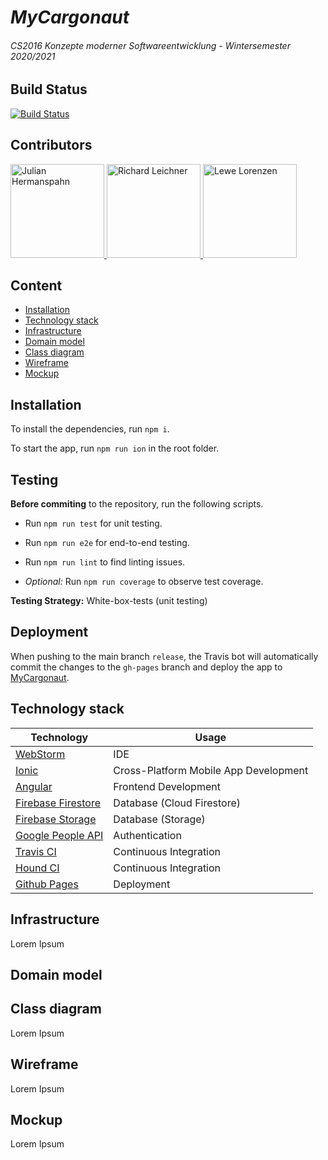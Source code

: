 # *MyCargonaut*
###### *CS2016 Konzepte moderner Softwareentwicklung - Wintersemester 2020/2021*

## Build Status
[![Build Status](https://travis-ci.com/spahno/MyCargonaut.svg?branch=release)](https://travis-ci.com/spahno/MyCargonaut)

## Contributors
<a href="https://github.com/spahno">
<img alt="Julian Hermanspahn" src="https://avatars2.githubusercontent.com/u/56961433?s=460&u=ac9733d7c9f2d064ee6ee34afd30256d660f4e47&v=4" width="150" height="150"/>
</a>

<a href="https://github.com/richierubel">
<img alt="Richard Leichner" src="https://avatars2.githubusercontent.com/u/46709532?s=460&v=4" width="150" height="150"/>
</a>

<a href="https://github.com/lewe98">
<img alt="Lewe Lorenzen" src="https://avatars3.githubusercontent.com/u/74314678?s=460&u=17e20f01c901e3f68c3df05021970dce194fa1d7&v=4" width="150" height="150"/>
</a>

## Content
* [Installation](#installation)
* [Technology stack](#technology-stack)
* [Infrastructure](#infrastructure)
* [Domain model](#domain-model)
* [Class diagram](#class-diagram)
* [Wireframe](#wireframe)
* [Mockup](#mockup)

## Installation
To install the dependencies, run ``npm i``.

To start the app, run ``npm run ion`` in the root folder.

## Testing
**Before commiting** to the repository, run the following scripts.
* Run ``npm run test`` for unit testing.
* Run ``npm run e2e`` for end-to-end testing.
* Run ``npm run lint`` to find linting issues.
  
* *Optional:* Run ``npm run coverage`` to observe test coverage.

**Testing Strategy:** White-box-tests (unit testing)

## Deployment
When pushing to the main branch ``release``, the Travis bot will automatically commit the changes
to the ``gh-pages`` branch and deploy the app to [MyCargonaut](https://spahno.github.io/MyCargonaut).

## Technology stack
Technology | Usage
---------------------|----------
[WebStorm](https://www.jetbrains.com/webstorm) | IDE
[Ionic](https://ionicframework.com) | Cross-Platform Mobile App Development
[Angular](https://angular.io) | Frontend Development
[Firebase Firestore](https://firebase.google.com/docs/firestore) | Database (Cloud Firestore)
[Firebase Storage](https://firebase.google.com/docs/storage) | Database (Storage)
[Google People API](https://developers.google.com/people) | Authentication
[Travis CI](https://travis-ci.org) | Continuous Integration
[Hound CI](https://houndci.com) | Continuous Integration
[Github Pages](https://pages.github.com) | Deployment

## Infrastructure
Lorem Ipsum

## Domain model
<?xml version="1.0" encoding="UTF-8"?>
<mxfile host="app.diagrams.net" modified="2020-12-20T14:25:32.473Z" agent="5.0 (Macintosh; Intel Mac OS X 10_15_6) AppleWebKit/605.1.15 (KHTML, like Gecko) Version/14.0.2 Safari/605.1.15" etag="QdqXtUUoTTwqpnbQnt9-" version="14.1.1" type="device">
  <diagram id="-Nkc0TvABCEqhxJ61s-O" name="Page-1">
    <mxGraphModel dx="524" dy="744" grid="1" gridSize="10" guides="1" tooltips="1" connect="1" arrows="1" fold="1" page="1" pageScale="1" pageWidth="827" pageHeight="1169" math="0" shadow="0">
      <root>
        <mxCell id="0" />
        <mxCell id="1" parent="0" />
        <mxCell id="qPCwAwj6v8vwJFsBI8LU-1" value="Fahrt" style="swimlane;fontStyle=1;align=center;verticalAlign=top;childLayout=stackLayout;horizontal=1;startSize=26;horizontalStack=0;resizeParent=1;resizeParentMax=0;resizeLast=0;collapsible=1;marginBottom=0;fillColor=none;" vertex="1" parent="1">
          <mxGeometry x="2080" y="323" width="160" height="52" as="geometry">
            <mxRectangle x="1420" y="410" width="80" height="26" as="alternateBounds" />
          </mxGeometry>
        </mxCell>
        <mxCell id="qPCwAwj6v8vwJFsBI8LU-2" value="bezahlung" style="text;strokeColor=none;fillColor=none;align=left;verticalAlign=top;spacingLeft=4;spacingRight=4;overflow=hidden;rotatable=0;points=[[0,0.5],[1,0.5]];portConstraint=eastwest;" vertex="1" parent="qPCwAwj6v8vwJFsBI8LU-1">
          <mxGeometry y="26" width="160" height="26" as="geometry" />
        </mxCell>
        <mxCell id="qPCwAwj6v8vwJFsBI8LU-3" value="Bietet" style="swimlane;fontStyle=1;align=center;verticalAlign=top;childLayout=stackLayout;horizontal=1;startSize=26;horizontalStack=0;resizeParent=1;resizeParentMax=0;resizeLast=0;collapsible=1;marginBottom=0;fillColor=none;" vertex="1" parent="1">
          <mxGeometry x="1860" y="380" width="160" height="52" as="geometry">
            <mxRectangle x="1420" y="410" width="80" height="26" as="alternateBounds" />
          </mxGeometry>
        </mxCell>
        <mxCell id="qPCwAwj6v8vwJFsBI8LU-4" value="ladefläche" style="text;strokeColor=none;fillColor=none;align=left;verticalAlign=top;spacingLeft=4;spacingRight=4;overflow=hidden;rotatable=0;points=[[0,0.5],[1,0.5]];portConstraint=eastwest;" vertex="1" parent="qPCwAwj6v8vwJFsBI8LU-3">
          <mxGeometry y="26" width="160" height="26" as="geometry" />
        </mxCell>
        <mxCell id="qPCwAwj6v8vwJFsBI8LU-5" style="edgeStyle=orthogonalEdgeStyle;rounded=0;orthogonalLoop=1;jettySize=auto;html=1;endArrow=none;endFill=0;" edge="1" parent="1" source="qPCwAwj6v8vwJFsBI8LU-8" target="qPCwAwj6v8vwJFsBI8LU-3">
          <mxGeometry relative="1" as="geometry">
            <Array as="points">
              <mxPoint x="1780" y="509" />
              <mxPoint x="1780" y="406" />
            </Array>
          </mxGeometry>
        </mxCell>
        <mxCell id="qPCwAwj6v8vwJFsBI8LU-6" style="edgeStyle=orthogonalEdgeStyle;rounded=0;orthogonalLoop=1;jettySize=auto;html=1;endArrow=none;endFill=0;" edge="1" parent="1" source="qPCwAwj6v8vwJFsBI8LU-8" target="qPCwAwj6v8vwJFsBI8LU-1">
          <mxGeometry relative="1" as="geometry">
            <Array as="points">
              <mxPoint x="2190" y="512" />
            </Array>
          </mxGeometry>
        </mxCell>
        <mxCell id="qPCwAwj6v8vwJFsBI8LU-7" style="edgeStyle=orthogonalEdgeStyle;rounded=0;orthogonalLoop=1;jettySize=auto;html=1;endArrow=none;endFill=0;" edge="1" parent="1" source="qPCwAwj6v8vwJFsBI8LU-8" target="qPCwAwj6v8vwJFsBI8LU-28">
          <mxGeometry relative="1" as="geometry">
            <Array as="points">
              <mxPoint x="1580" y="284" />
            </Array>
          </mxGeometry>
        </mxCell>
        <mxCell id="qPCwAwj6v8vwJFsBI8LU-8" value="User" style="swimlane;fontStyle=1;align=center;verticalAlign=top;childLayout=stackLayout;horizontal=1;startSize=26;horizontalStack=0;resizeParent=1;resizeParentMax=0;resizeLast=0;collapsible=1;marginBottom=0;fillColor=none;" vertex="1" parent="1">
          <mxGeometry x="1494" y="489" width="160" height="46" as="geometry">
            <mxRectangle x="1420" y="410" width="80" height="26" as="alternateBounds" />
          </mxGeometry>
        </mxCell>
        <mxCell id="qPCwAwj6v8vwJFsBI8LU-9" value="_id" style="text;html=1;align=left;verticalAlign=middle;resizable=0;points=[];autosize=1;" vertex="1" parent="qPCwAwj6v8vwJFsBI8LU-8">
          <mxGeometry y="26" width="160" height="20" as="geometry" />
        </mxCell>
        <mxCell id="qPCwAwj6v8vwJFsBI8LU-10" style="edgeStyle=orthogonalEdgeStyle;rounded=0;orthogonalLoop=1;jettySize=auto;html=1;endArrow=none;endFill=0;" edge="1" parent="1" source="qPCwAwj6v8vwJFsBI8LU-11" target="qPCwAwj6v8vwJFsBI8LU-4">
          <mxGeometry relative="1" as="geometry">
            <Array as="points">
              <mxPoint x="1940" y="500" />
              <mxPoint x="1940" y="500" />
            </Array>
          </mxGeometry>
        </mxCell>
        <mxCell id="qPCwAwj6v8vwJFsBI8LU-11" value="Fahrzeuge" style="swimlane;fontStyle=1;align=center;verticalAlign=top;childLayout=stackLayout;horizontal=1;startSize=26;horizontalStack=0;resizeParent=1;resizeParentMax=0;resizeLast=0;collapsible=1;marginBottom=0;fillColor=none;" vertex="1" parent="1">
          <mxGeometry x="1860" y="620" width="160" height="52" as="geometry">
            <mxRectangle x="1420" y="410" width="80" height="26" as="alternateBounds" />
          </mxGeometry>
        </mxCell>
        <mxCell id="qPCwAwj6v8vwJFsBI8LU-12" value="kennzeichen" style="text;strokeColor=none;fillColor=none;align=left;verticalAlign=top;spacingLeft=4;spacingRight=4;overflow=hidden;rotatable=0;points=[[0,0.5],[1,0.5]];portConstraint=eastwest;" vertex="1" parent="qPCwAwj6v8vwJFsBI8LU-11">
          <mxGeometry y="26" width="160" height="26" as="geometry" />
        </mxCell>
        <mxCell id="qPCwAwj6v8vwJFsBI8LU-13" value="Tracking" style="swimlane;fontStyle=1;align=center;verticalAlign=top;childLayout=stackLayout;horizontal=1;startSize=26;horizontalStack=0;resizeParent=1;resizeParentMax=0;resizeLast=0;collapsible=1;marginBottom=0;fillColor=none;" vertex="1" parent="1">
          <mxGeometry x="2310" y="248" width="160" height="52" as="geometry">
            <mxRectangle x="1420" y="410" width="80" height="26" as="alternateBounds" />
          </mxGeometry>
        </mxCell>
        <mxCell id="qPCwAwj6v8vwJFsBI8LU-14" value="lieferobjekt" style="text;strokeColor=none;fillColor=none;align=left;verticalAlign=top;spacingLeft=4;spacingRight=4;overflow=hidden;rotatable=0;points=[[0,0.5],[1,0.5]];portConstraint=eastwest;" vertex="1" parent="qPCwAwj6v8vwJFsBI8LU-13">
          <mxGeometry y="26" width="160" height="26" as="geometry" />
        </mxCell>
        <mxCell id="qPCwAwj6v8vwJFsBI8LU-15" value="Bewertung" style="swimlane;fontStyle=1;align=center;verticalAlign=top;childLayout=stackLayout;horizontal=1;startSize=26;horizontalStack=0;resizeParent=1;resizeParentMax=0;resizeLast=0;collapsible=1;marginBottom=0;fillColor=none;" vertex="1" parent="1">
          <mxGeometry x="2321" y="393" width="160" height="52" as="geometry">
            <mxRectangle x="1420" y="410" width="80" height="26" as="alternateBounds" />
          </mxGeometry>
        </mxCell>
        <mxCell id="qPCwAwj6v8vwJFsBI8LU-16" value="fahrt" style="text;strokeColor=none;fillColor=none;align=left;verticalAlign=top;spacingLeft=4;spacingRight=4;overflow=hidden;rotatable=0;points=[[0,0.5],[1,0.5]];portConstraint=eastwest;" vertex="1" parent="qPCwAwj6v8vwJFsBI8LU-15">
          <mxGeometry y="26" width="160" height="26" as="geometry" />
        </mxCell>
        <mxCell id="qPCwAwj6v8vwJFsBI8LU-17" style="edgeStyle=orthogonalEdgeStyle;rounded=0;orthogonalLoop=1;jettySize=auto;html=1;endArrow=none;endFill=0;" edge="1" parent="1" source="qPCwAwj6v8vwJFsBI8LU-3" target="qPCwAwj6v8vwJFsBI8LU-1">
          <mxGeometry relative="1" as="geometry" />
        </mxCell>
        <mxCell id="qPCwAwj6v8vwJFsBI8LU-18" style="edgeStyle=orthogonalEdgeStyle;rounded=0;orthogonalLoop=1;jettySize=auto;html=1;endArrow=none;endFill=0;" edge="1" parent="1" source="qPCwAwj6v8vwJFsBI8LU-14" target="qPCwAwj6v8vwJFsBI8LU-1">
          <mxGeometry relative="1" as="geometry">
            <Array as="points">
              <mxPoint x="2230" y="287" />
            </Array>
          </mxGeometry>
        </mxCell>
        <mxCell id="qPCwAwj6v8vwJFsBI8LU-19" style="edgeStyle=orthogonalEdgeStyle;rounded=0;orthogonalLoop=1;jettySize=auto;html=1;endArrow=none;endFill=0;" edge="1" parent="1" source="qPCwAwj6v8vwJFsBI8LU-8" target="qPCwAwj6v8vwJFsBI8LU-11">
          <mxGeometry relative="1" as="geometry">
            <Array as="points">
              <mxPoint x="1574" y="646" />
            </Array>
          </mxGeometry>
        </mxCell>
        <mxCell id="qPCwAwj6v8vwJFsBI8LU-20" value="1" style="text;html=1;strokeColor=none;fillColor=none;align=center;verticalAlign=middle;whiteSpace=wrap;rounded=0;" vertex="1" parent="1">
          <mxGeometry x="1654" y="489" width="40" height="20" as="geometry" />
        </mxCell>
        <mxCell id="qPCwAwj6v8vwJFsBI8LU-21" value="1" style="text;html=1;strokeColor=none;fillColor=none;align=center;verticalAlign=middle;whiteSpace=wrap;rounded=0;" vertex="1" parent="1">
          <mxGeometry x="1654" y="515" width="40" height="20" as="geometry" />
        </mxCell>
        <mxCell id="qPCwAwj6v8vwJFsBI8LU-22" value="*" style="text;html=1;strokeColor=none;fillColor=none;align=center;verticalAlign=middle;whiteSpace=wrap;rounded=0;" vertex="1" parent="1">
          <mxGeometry x="1820" y="620" width="40" height="20" as="geometry" />
        </mxCell>
        <mxCell id="qPCwAwj6v8vwJFsBI8LU-23" value="*" style="text;html=1;strokeColor=none;fillColor=none;align=center;verticalAlign=middle;whiteSpace=wrap;rounded=0;" vertex="1" parent="1">
          <mxGeometry x="1820" y="380" width="40" height="20" as="geometry" />
        </mxCell>
        <mxCell id="qPCwAwj6v8vwJFsBI8LU-24" value="*" style="text;html=1;strokeColor=none;fillColor=none;align=center;verticalAlign=middle;whiteSpace=wrap;rounded=0;" vertex="1" parent="1">
          <mxGeometry x="2180" y="375" width="40" height="20" as="geometry" />
        </mxCell>
        <mxCell id="qPCwAwj6v8vwJFsBI8LU-25" value="*" style="text;html=1;strokeColor=none;fillColor=none;align=center;verticalAlign=middle;whiteSpace=wrap;rounded=0;" vertex="1" parent="1">
          <mxGeometry x="1820" y="264" width="40" height="20" as="geometry" />
        </mxCell>
        <mxCell id="qPCwAwj6v8vwJFsBI8LU-26" style="edgeStyle=orthogonalEdgeStyle;rounded=0;orthogonalLoop=1;jettySize=auto;html=1;endArrow=none;endFill=0;" edge="1" parent="1" source="qPCwAwj6v8vwJFsBI8LU-16" target="qPCwAwj6v8vwJFsBI8LU-1">
          <mxGeometry relative="1" as="geometry">
            <mxPoint x="2250" y="489" as="sourcePoint" />
            <mxPoint x="2210" y="406.0344827586207" as="targetPoint" />
            <Array as="points">
              <mxPoint x="2230" y="432" />
            </Array>
          </mxGeometry>
        </mxCell>
        <mxCell id="qPCwAwj6v8vwJFsBI8LU-27" style="edgeStyle=orthogonalEdgeStyle;rounded=0;orthogonalLoop=1;jettySize=auto;html=1;endArrow=none;endFill=0;" edge="1" parent="1" source="qPCwAwj6v8vwJFsBI8LU-28" target="qPCwAwj6v8vwJFsBI8LU-1">
          <mxGeometry relative="1" as="geometry" />
        </mxCell>
        <mxCell id="qPCwAwj6v8vwJFsBI8LU-28" value="Sucht" style="swimlane;fontStyle=1;align=center;verticalAlign=top;childLayout=stackLayout;horizontal=1;startSize=26;horizontalStack=0;resizeParent=1;resizeParentMax=0;resizeLast=0;collapsible=1;marginBottom=0;fillColor=none;" vertex="1" parent="1">
          <mxGeometry x="1860" y="258" width="160" height="52" as="geometry">
            <mxRectangle x="1420" y="410" width="80" height="26" as="alternateBounds" />
          </mxGeometry>
        </mxCell>
        <mxCell id="qPCwAwj6v8vwJFsBI8LU-29" value="lieferobjekt" style="text;strokeColor=none;fillColor=none;align=left;verticalAlign=top;spacingLeft=4;spacingRight=4;overflow=hidden;rotatable=0;points=[[0,0.5],[1,0.5]];portConstraint=eastwest;" vertex="1" parent="qPCwAwj6v8vwJFsBI8LU-28">
          <mxGeometry y="26" width="160" height="26" as="geometry" />
        </mxCell>
        <mxCell id="qPCwAwj6v8vwJFsBI8LU-30" value="1" style="text;html=1;strokeColor=none;fillColor=none;align=center;verticalAlign=middle;whiteSpace=wrap;rounded=0;" vertex="1" parent="1">
          <mxGeometry x="1580" y="469" width="40" height="20" as="geometry" />
        </mxCell>
        <mxCell id="qPCwAwj6v8vwJFsBI8LU-31" value="*" style="text;html=1;strokeColor=none;fillColor=none;align=center;verticalAlign=middle;whiteSpace=wrap;rounded=0;" vertex="1" parent="1">
          <mxGeometry x="1940" y="432" width="40" height="20" as="geometry" />
        </mxCell>
        <mxCell id="qPCwAwj6v8vwJFsBI8LU-32" value="1" style="text;html=1;strokeColor=none;fillColor=none;align=center;verticalAlign=middle;whiteSpace=wrap;rounded=0;" vertex="1" parent="1">
          <mxGeometry x="1940" y="600" width="40" height="20" as="geometry" />
        </mxCell>
        <mxCell id="qPCwAwj6v8vwJFsBI8LU-33" value="1" style="text;html=1;strokeColor=none;fillColor=none;align=center;verticalAlign=middle;whiteSpace=wrap;rounded=0;" vertex="1" parent="1">
          <mxGeometry x="2020" y="264" width="40" height="20" as="geometry" />
        </mxCell>
        <mxCell id="qPCwAwj6v8vwJFsBI8LU-34" value="0,1" style="text;html=1;strokeColor=none;fillColor=none;align=center;verticalAlign=middle;whiteSpace=wrap;rounded=0;" vertex="1" parent="1">
          <mxGeometry x="2130" y="303" width="40" height="20" as="geometry" />
        </mxCell>
        <mxCell id="qPCwAwj6v8vwJFsBI8LU-35" value="1" style="text;html=1;strokeColor=none;fillColor=none;align=center;verticalAlign=middle;whiteSpace=wrap;rounded=0;" vertex="1" parent="1">
          <mxGeometry x="2200" y="302" width="40" height="20" as="geometry" />
        </mxCell>
        <mxCell id="qPCwAwj6v8vwJFsBI8LU-36" value="1" style="text;html=1;strokeColor=none;fillColor=none;align=center;verticalAlign=middle;whiteSpace=wrap;rounded=0;" vertex="1" parent="1">
          <mxGeometry x="2281" y="264" width="40" height="20" as="geometry" />
        </mxCell>
        <mxCell id="qPCwAwj6v8vwJFsBI8LU-37" value="1" style="text;html=1;strokeColor=none;fillColor=none;align=center;verticalAlign=middle;whiteSpace=wrap;rounded=0;" vertex="1" parent="1">
          <mxGeometry x="2230" y="375" width="40" height="20" as="geometry" />
        </mxCell>
        <mxCell id="qPCwAwj6v8vwJFsBI8LU-38" value="0,1" style="text;html=1;strokeColor=none;fillColor=none;align=center;verticalAlign=middle;whiteSpace=wrap;rounded=0;" vertex="1" parent="1">
          <mxGeometry x="2281" y="412" width="40" height="20" as="geometry" />
        </mxCell>
        <mxCell id="qPCwAwj6v8vwJFsBI8LU-39" value="1" style="text;html=1;strokeColor=none;fillColor=none;align=center;verticalAlign=middle;whiteSpace=wrap;rounded=0;" vertex="1" parent="1">
          <mxGeometry x="2020" y="390" width="40" height="20" as="geometry" />
        </mxCell>
        <mxCell id="qPCwAwj6v8vwJFsBI8LU-40" value="0,1" style="text;html=1;strokeColor=none;fillColor=none;align=center;verticalAlign=middle;whiteSpace=wrap;rounded=0;" vertex="1" parent="1">
          <mxGeometry x="2120" y="380" width="40" height="20" as="geometry" />
        </mxCell>
      </root>
    </mxGraphModel>
  </diagram>
</mxfile>

## Class diagram
Lorem Ipsum

## Wireframe
Lorem Ipsum

## Mockup
Lorem Ipsum
